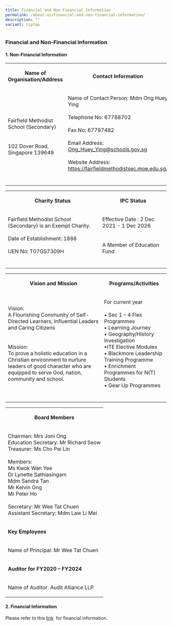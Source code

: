 ```yaml
---
title: Financial and Non Financial Information
permalink: /about-us/financial-and-non-financial-information/
description: ""
variant: tiptap
---
```

<h3>Financial and Non-Financial Information</h3>
<h4>1. Non-Financial Information</h4>
<table style="minWidth: 50px">
<colgroup>
<col>
<col>
</colgroup>
<tbody>
<tr>
<th rowspan="1" colspan="1">
<p>Name of Organisation/Address</p>
</th>
<th rowspan="1" colspan="1">
<p>Contact Information</p>
</th>
</tr>
<tr>
<td rowspan="1" colspan="1">
<p>
<br>Fairfield Methodist School (Secondary)
<br>
<br>
<br>102 Dover Road, Singapore 139649</p>
</td>
<td rowspan="1" colspan="1">
<p>Name of Contact Person: Mdm Ong Huey Ying
<br>
<br>Telephone No: 67788702
<br>
<br>Fax No: 67797482
<br>
<br>Email Address: <a href="mailto:Ong_Huey_Ying@schools.gov.sg" rel="noopener noreferrer nofollow" target="_blank">Ong_Huey_Ying@schools.gov.sg</a>
<br>
<br>Website Address: <a href="https://fairfieldmethodistsec.moe.edu.sg/" rel="noopener nofollow" target="_blank">https://fairfieldmethodistsec.moe.edu.sg/</a>
</p>
</td>
</tr>
<tr>
<td rowspan="1" colspan="1">
<p></p>
</td>
<td rowspan="1" colspan="1">
<p></p>
</td>
</tr>
</tbody>
</table>
<table style="minWidth: 50px">
<colgroup>
<col>
<col>
</colgroup>
<tbody>
<tr>
<th rowspan="1" colspan="1">
<p>Charity Status</p>
</th>
<th rowspan="1" colspan="1">
<p>IPC Status</p>
</th>
</tr>
<tr>
<td rowspan="1" colspan="1">
<p>Fairfield Methodist School (Secondary) is an Exempt Charity.
<br>
<br>Date of Establishment: 1888
<br>
<br>UEN No: T07GS7309H</p>
</td>
<td rowspan="1" colspan="1">
<p>Effective Date : 2 Dec 2021 - 1 Dec 2026
<br>
<br>
<br>A Member of Education Fund</p>
</td>
</tr>
<tr>
<td rowspan="1" colspan="1">
<p></p>
</td>
<td rowspan="1" colspan="1">
<p></p>
</td>
</tr>
</tbody>
</table>
<table style="minWidth: 50px">
<colgroup>
<col>
<col>
</colgroup>
<tbody>
<tr>
<th rowspan="1" colspan="1">
<p>Vision and Mission</p>
</th>
<th rowspan="1" colspan="1">
<p>Programs/Activities</p>
</th>
</tr>
<tr>
<td rowspan="1" colspan="1">
<p>Vision:
<br>A Flourishing Community of Self-Directed Learners, Influential Leaders
and Caring Citizens
<br>
<br>
<br>Mission:
<br>To prove a holistic education in a Christian environment to nurture leaders
of good character who are equipped to serve God, nation, community and
school.</p>
</td>
<td rowspan="1" colspan="1">
<p>For current year
<br>
<br>• Sec 1 – 4 Flex Programmes
<br>• Learning Journey
<br>• Geography/History Investigation
<br>•ITE Elective Modules
<br>• Blackmore Leadership Training Programme
<br>• Enrichment Programmes for N(T) Students
<br>• Gear Up Programmes</p>
</td>
</tr>
<tr>
<td rowspan="1" colspan="1">
<p></p>
</td>
<td rowspan="1" colspan="1">
<p></p>
</td>
</tr>
</tbody>
</table>
<table style="minWidth: 25px">
<colgroup>
<col>
</colgroup>
<tbody>
<tr>
<th rowspan="1" colspan="1">
<p>Board Members</p>
</th>
</tr>
<tr>
<td rowspan="1" colspan="1">
<p>Chairman: Mrs Joni Ong
<br>Education Secretary: Mr Richard Seow
<br>Treasurer: Ms Cho Pei Lin
<br>
<br>Members:
<br>Ms Kwok Wan Yee
<br>Dr Lynette Sathiasingam
<br>Mdm Sandra Tan
<br>Mr Kelvin Ong
<br>Mr Peter Ho
<br>
<br>Secretary: Mr Wee Tat Chuen
<br>Assistant Secretary: Mdm Law Li Mei</p>
</td>
</tr>
<tr>
<td rowspan="1" colspan="1">
<p><strong>Key Employees</strong>
</p>
</td>
</tr>
<tr>
<td rowspan="1" colspan="1">
<p>Name of Principal: Mr Wee Tat Chuen</p>
</td>
</tr>
<tr>
<td rowspan="1" colspan="1">
<p><strong>Auditor for FY2020 – FY2024</strong>
</p>
</td>
</tr>
<tr>
<td rowspan="1" colspan="1">
<p>Name of Auditor: Audit Alliance LLP</p>
</td>
</tr>
</tbody>
</table>
<h4>2. Financial Information</h4>
<p>Please refer to this&nbsp;<a href="https://www.moe.gov.sg/about-us/organisation-structure/fpd/financial-summary" rel="noopener noreferrer nofollow" target="_blank">link</a>&nbsp;&nbsp;for
financial information.</p>